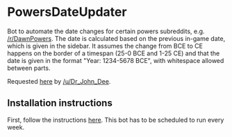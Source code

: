# PowersDateUpdater
Bot to automate the date changes for certain powers subreddits, e.g.
[/r/DawnPowers](https://www.reddit.com/r/DawnPowers). The date is calculated
based on the previous in-game date, which is given in the sidebar.
It assumes the change from BCE to CE happens on the border of a
timespan (25-0 BCE and 1-25 CE) and that the date is given in the format
"Year: 1234-5678 BCE", with whitespace allowed between parts.

Requested [here](https://www.reddit.com/r/RequestABot/comments/574bcs/a_date_bot/)
by [/u/Dr_John_Dee](https://www.reddit.com/user/Dr_John_Dee).

## Installation instructions
First, follow the instructions [here](https://github.com/JohnnyDeuss/reddit-bots).
This bot has to be scheduled to run every week.
